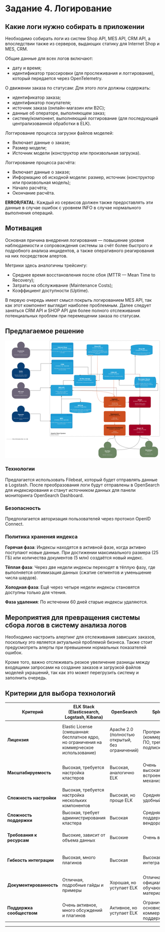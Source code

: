 # Задание 4. Логирование

## Какие логи нужно собирать в приложении

Необходимо собирать логи из систем Shop API, MES API, CRM API, а впоследствии также из серверов, выдающих статику для Internet Shop и MES, CRM.

Общие данные для всех логов включают:
- дату и время;
- идентификатор трассировки (для прослеживания и логгирования), который передается через OpenTelemetry.

О движении заказа по статусам:
Для этого логи должны содержать:
- идентификатор заказа;
- идентификатор покупателя;
- источник заказа (онлайн-магазин или B2C);
- данные об операторе, выполняющем заказ;
- систему/компонент, выполняющий логгирование (для последующей централизованной обработки в ELK).

Логгирование процесса загрузки файлов моделей:
- Включает данные о заказе;
- Размер модели;
- Источник модели (конструктор или произвольная загрузка).

Логгирование процесса расчёта:
- Включает данные о заказе;
- Информацию об исходной модели: размер, источник (конструктор или произвольная модель);
- Начало расчёта;
- Окончание расчёта.

**ERROR/FATAL**: Каждый из сервисов должен также предоставлять эти данные в случае ошибок с уровнем INFO в случае нормального выполнения операций.

## Мотивация

Основная причина внедрения логирования — повышение уровня наблюдаемости и сопровождения системы за счёт более быстрого и подробного анализа инцидентов, а также оперативного реагирования на них посредством алертов.

Метрики здесь аналогичны трейсингу:
- Среднее время восстановления после сбоя (MTTR — Mean Time to Recovery);
- Затраты на обслуживание (Maintenance Costs);
- Коэффициент доступности (Uptime).

В первую очередь имеет смысл покрыть логированием MES API, так как этот компонент выглядит наиболее проблемным. Далее следует заняться CRM API и SHOP API для более полного отслеживания потенциальных проблем при перемещении заказа по статусам.

## Предлагаемое решение

![](jewerly_c4_model_with_logs.drawio.png "Добавление логирования")

### Технологии

Предлагается использовать Filebeat, который будет отправлять данные в Logstash. После преобразования логи будут отправлены в OpenSearch для индексирования и станут источником данных для панели мониторинга OpenSearch Dashboard.

### Безопасность

Предполагается авторизация пользователей через протокол OpenID Connect.

### Политика хранения индекса

**Горячая фаза**: Индексы находятся в активной фазе, когда активно поступают новые данные. При достижении максимального размера (25 ГБ) или количества документов (5 млн) создаётся новый индекс.

**Тёплая фаза**: Через две недели индексы переходят в тёплую фазу, где выполняется оптимизация данных (сжатие сегментов и уменьшение числа шардов).

**Холодная фаза**: Ещё через четыре недели индексы становятся доступны только для чтения.

**Фаза удаления**: По истечении 60 дней старые индексы удаляются.

## Мероприятия для превращения системы сбора логов в систему анализа логов

Необходимо настроить алертинг для отслеживания зависших заказов, поскольку это является актуальной проблемой бизнеса. Также стоит предусмотреть алерты при превышении нормальных показателей ошибок.

Кроме того, важно отслеживать резкое увеличение разницы между входящими запросами на создание заказов и загрузкой файлов моделей украшений, так как это может перегрузить систему и заполнить очередь.

## Критерии для выбора технологий
| Критерий               | ELK Stack (Elasticsearch, Logstash, Kibana) | OpenSearch | Splunk | Graylog | Fluentd | Loki |
|------------------------|---------------------------------------------|------------|--------|---------|---------|------|
| **Лицензия**          | Elastic License (смешанная: бесплатное ядро, но ограничения на коммерческое использование) | Apache 2.0 (полностью открытый, без ограничений) | Проприетарная (коммерческое ПО, требует подписки) | GPL v3 (Community Edition), Enterprise лицензия | Apache 2.0 (полностью открытый, поддерживается сообществом) | AGPL v3 (требует публикации изменений, если используется как сервис) |
| **Масштабируемость**  | Высокая, требуется настройка кластеров     | Высокая, аналогично ELK | Очень высокая, встроенные механизмы | Средняя, сложнее масштабировать | Высокая, горизонтально масштабируемая | Высокая, оптимизирован для хранения больших объемов логов |
| **Сложность настройки** | Высокая, требуется настройка нескольких компонентов | Высокая, но проще ELK | Средняя, есть удобный UI | Средняя | Средняя, конфигурация через плагины | Низкая, легко интегрируется с Prometheus |
| **Сложность поддержки** | Высокая, требует администрирования кластера | Высокая | Средняя, поддержка от вендора | Средняя | Средняя | Низкая, минимум требований |
| **Требования к ресурсам** | Высокие, зависит от объема данных | Высокие | Очень высокие | Средние | Низкие, минимальные требования | Низкие, оптимизирован для хранения в S3 |
| **Гибкость интеграции** | Высокая, много плагинов | Высокая | Высокая, API и интеграции | Средняя | Очень высокая, поддержка многих источников | Средняя, больше для метрик и логов Kubernetes |
| **Документированность** | Отличная, подробные гайды и примеры | Хорошая, но уступает ELK | Отличная, официальные обучающие материалы | Средняя, документация есть, но менее подробная | Хорошая, но часто приходится искать примеры в сообществе | Средняя, документация базовая, но понятная |
| **Поддержка сообществом** | Очень активное, много обсуждений и плагинов | Активное, но уступает ELK | Ограничено, в основном коммерческая поддержка | Среднее, сообщество есть, но не такое большое | Очень активное, особенно в Kubernetes-среде | Развивается, но пока уступает ELK и Fluentd |

---